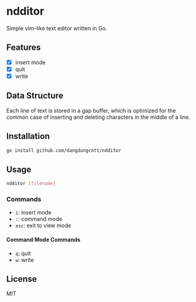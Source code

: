 # ndditor

Simple vim-like text editor written in Go.

## Features

- [x] insert mode
- [x] quit
- [x] write

## Data Structure

Each line of text is stored in a gap buffer, which is optimized for the common case of inserting and deleting characters in the middle of a line.

## Installation

```bash
go install github.com/dangdungcntt/ndditor
```

## Usage

```bash
ndditor [filename]
```

### Commands

- `i`: insert mode
- `:`: command mode
- `esc`: exit to view mode

#### Command Mode Commands
- `q`: quit
- `w`: write

## License

MIT
